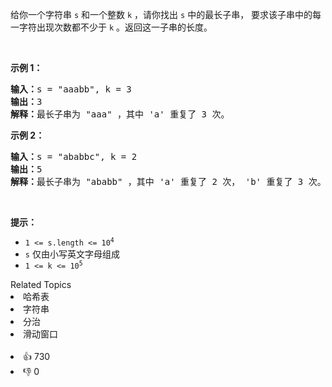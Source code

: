 <p>给你一个字符串 <code>s</code> 和一个整数 <code>k</code> ，请你找出 <code>s</code> 中的最长子串，&nbsp;要求该子串中的每一字符出现次数都不少于 <code>k</code> 。返回这一子串的长度。</p>

<p>&nbsp;</p>

<p><strong>示例 1：</strong></p>

<pre>
<strong>输入：</strong>s = "aaabb", k = 3
<strong>输出：</strong>3
<strong>解释：</strong>最长子串为 "aaa" ，其中 'a' 重复了 3 次。
</pre>

<p><strong>示例 2：</strong></p>

<pre>
<strong>输入：</strong>s = "ababbc", k = 2
<strong>输出：</strong>5
<strong>解释：</strong>最长子串为 "ababb" ，其中 'a' 重复了 2 次， 'b' 重复了 3 次。</pre>

<p>&nbsp;</p>

<p><strong>提示：</strong></p>

<ul> 
 <li><code>1 &lt;= s.length &lt;= 10<sup>4</sup></code></li> 
 <li><code>s</code> 仅由小写英文字母组成</li> 
 <li><code>1 &lt;= k &lt;= 10<sup>5</sup></code></li> 
</ul>

<div><div>Related Topics</div><div><li>哈希表</li><li>字符串</li><li>分治</li><li>滑动窗口</li></div></div><br><div><li>👍 730</li><li>👎 0</li></div>